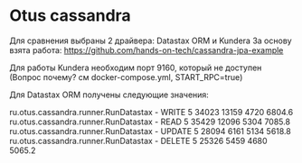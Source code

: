 # Otus cassandra

Для сравнения выбраны 2 драйвера: Datastax ORM и Kundera
За основу взята работа: https://github.com/hands-on-tech/cassandra-jpa-example

Для работы Kundera необходим порт 9160, который не доступен (Вопрос почему? 
см docker-compose.yml, START_RPC=true)

Для Datastax ORM получены следующие значения:

ru.otus.cassandra.runner.RunDatastax -         WRITE   5       34023   13159   4720    6804.6
ru.otus.cassandra.runner.RunDatastax -         READ    5       35429   12096   5304    7085.8
ru.otus.cassandra.runner.RunDatastax -         UPDATE  5       28094   6161    5134    5618.8
ru.otus.cassandra.runner.RunDatastax -         DELETE  5       25326   5459    4680    5065.2